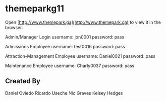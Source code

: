 # themeparkg11
Open [http://www.themepark.ga](http://www.themepark.ga) to view it in the browser.

Admin/Manager Login
username:   jon0001
password:   pass

Admissions Employee
username:   test0016
password:   pass

Attraction-Management Employee
username:   Daniel0021
password:   pass

Maintenance Employee
username:   Charly0037
password:   pass

## Created By
Daniel Oviedo
Ricardo Useche
Nic Graves
Kelsey Hedges